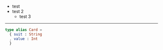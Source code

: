 #

- test
- test 2
	- test 3

---

```elm
type alias Card =
  { suit : String
  , value : Int
  }
```
